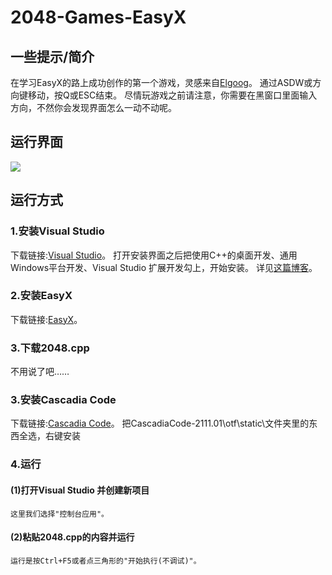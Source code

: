 # 2048-Games-EasyX
## 一些提示/简介
在学习EasyX的路上成功创作的第一个游戏，灵感来自[Elgoog](https://elgoog.im/2048)。
通过ASDW或方向键移动，按Q或ESC结束。
尽情玩游戏之前请注意，你需要在黑窗口里面输入方向，不然你会发现界面怎么一动不动呢。
## 运行界面  
![](https://cdn.luogu.com.cn/upload/image_hosting/n9ust3gi.png)
## 运行方式
### 1.安装Visual Studio
  下载链接:[Visual Studio](https://visualstudio.microsoft.com)。
  打开安装界面之后把使用C++的桌面开发、通用Windows平台开发、Visual Studio 扩展开发勾上，开始安装。
  详见[这篇博客](https://blog.csdn.net/m0_67393827/article/details/124777571)。
### 2.安装EasyX
  下载链接:[EasyX](https://easyx.cn)。
### 3.下载2048.cpp
  不用说了吧……
### 3.安装Cascadia Code
  下载链接:[Cascadia Code](https://ghproxy.com/https://github.com/microsoft/cascadia-code/releases/download/v2111.01/CascadiaCode-2111.01.zip)。
  把CascadiaCode-2111.01\otf\static\文件夹里的东西全选，右键安装
### 4.运行
  #### (1)打开Visual Studio 并创建新项目
    这里我们选择"控制台应用"。
  #### (2)粘贴2048.cpp的内容并运行
    运行是按Ctrl+F5或者点三角形的"开始执行(不调试)"。
